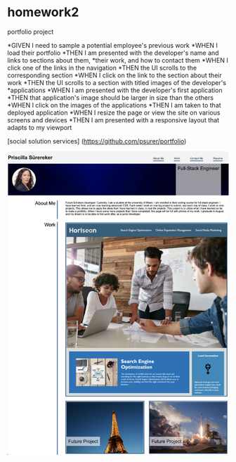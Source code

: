 # homework2
portfolio project

*GIVEN I need to sample a potential employee's previous work
*WHEN I load their portfolio
*THEN I am presented with the developer's name and links to sections about them, *their work, and how to contact them
*WHEN I click one of the links in the navigation
*THEN the UI scrolls to the corresponding section
*WHEN I click on the link to the section about their work
*THEN the UI scrolls to a section with titled images of the developer's *applications
*WHEN I am presented with the developer's first application
*THEN that application's image should be larger in size than the others
*WHEN I click on the images of the applications
*THEN I am taken to that deployed application
*WHEN I resize the page or view the site on various screens and devices
*THEN I am presented with a responsive layout that adapts to my viewport

[social solution services] (https://github.com/psurer/portfolio)

![Screen shot!](./screenshot.png)

